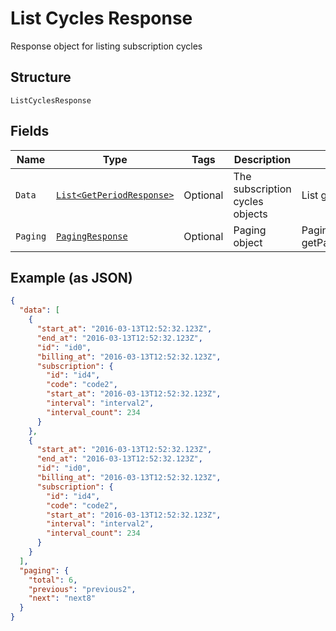 
# List Cycles Response

Response object for listing subscription cycles

## Structure

`ListCyclesResponse`

## Fields

| Name | Type | Tags | Description | Getter | Setter |
|  --- | --- | --- | --- | --- | --- |
| `Data` | [`List<GetPeriodResponse>`](../../doc/models/get-period-response.md) | Optional | The subscription cycles objects | List<GetPeriodResponse> getData() | setData(List<GetPeriodResponse> data) |
| `Paging` | [`PagingResponse`](../../doc/models/paging-response.md) | Optional | Paging object | PagingResponse getPaging() | setPaging(PagingResponse paging) |

## Example (as JSON)

```json
{
  "data": [
    {
      "start_at": "2016-03-13T12:52:32.123Z",
      "end_at": "2016-03-13T12:52:32.123Z",
      "id": "id0",
      "billing_at": "2016-03-13T12:52:32.123Z",
      "subscription": {
        "id": "id4",
        "code": "code2",
        "start_at": "2016-03-13T12:52:32.123Z",
        "interval": "interval2",
        "interval_count": 234
      }
    },
    {
      "start_at": "2016-03-13T12:52:32.123Z",
      "end_at": "2016-03-13T12:52:32.123Z",
      "id": "id0",
      "billing_at": "2016-03-13T12:52:32.123Z",
      "subscription": {
        "id": "id4",
        "code": "code2",
        "start_at": "2016-03-13T12:52:32.123Z",
        "interval": "interval2",
        "interval_count": 234
      }
    }
  ],
  "paging": {
    "total": 6,
    "previous": "previous2",
    "next": "next8"
  }
}
```

